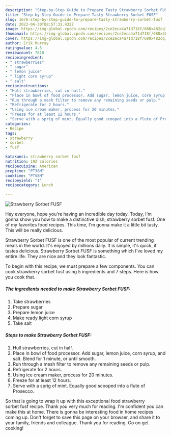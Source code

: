 ```yaml
---
description: "Step-by-Step Guide to Prepare Tasty Strawberry Sorbet FUSF"
title: "Step-by-Step Guide to Prepare Tasty Strawberry Sorbet FUSF"
slug: 1676-step-by-step-guide-to-prepare-tasty-strawberry-sorbet-fusf
date: 2022-04-30T08:57:31.432Z
image: https://img-global.cpcdn.com/recipes/2ce2eca4a71d718f/680x482cq70/strawberry-sorbet-fusf-recipe-main-photo.jpg
thumbnail: https://img-global.cpcdn.com/recipes/2ce2eca4a71d718f/680x482cq70/strawberry-sorbet-fusf-recipe-main-photo.jpg
cover: https://img-global.cpcdn.com/recipes/2ce2eca4a71d718f/680x482cq70/strawberry-sorbet-fusf-recipe-main-photo.jpg
author: Erik Murray
ratingvalue: 4.5
reviewcount: 7810
recipeingredient:
- " strawberries"
- " sugar"
- " lemon juice"
- " light corn syrup"
- " salt"
recipeinstructions:
- "Hull strawberries, cut in half."
- "Place in bowl of food processor. Add sugar, lemon juice, corn syrup, and salt. Blend for 1 minute, or until smooth."
- "Run through a mesh filter to remove any remaining seeds or pulp."
- "Refrigerate for 2 hours."
- "Using ice cream maker, process for 20 minutes."
- "Freeze for at least 12 hours."
- "Serve with a sprig of mint. Equally good scooped into a flute of Prosecco."
categories:
- Recipe
tags:
- strawberry
- sorbet
- fusf

katakunci: strawberry sorbet fusf 
nutrition: 192 calories
recipecuisine: American
preptime: "PT38M"
cooktime: "PT58M"
recipeyield: "1"
recipecategory: Lunch

---
```



![Strawberry Sorbet FUSF](https://img-global.cpcdn.com/recipes/2ce2eca4a71d718f/680x482cq70/strawberry-sorbet-fusf-recipe-main-photo.jpg)

Hey everyone, hope you're having an incredible day today. Today, I'm gonna show you how to make a distinctive dish, strawberry sorbet fusf. One of my favorites food recipes. This time, I'm gonna make it a little bit tasty. This will be really delicious.



Strawberry Sorbet FUSF is one of the most popular of current trending meals in the world. It's enjoyed by millions daily. It is simple, it's quick, it tastes delicious. Strawberry Sorbet FUSF is something which I've loved my entire life. They are nice and they look fantastic.


To begin with this recipe, we must prepare a few components. You can cook strawberry sorbet fusf using 5 ingredients and 7 steps. Here is how you cook that.

<!--inarticleads1-->

##### The ingredients needed to make Strawberry Sorbet FUSF:

1. Take  strawberries
1. Prepare  sugar
1. Prepare  lemon juice
1. Make ready  light corn syrup
1. Take  salt




<!--inarticleads2-->

##### Steps to make Strawberry Sorbet FUSF:

1. Hull strawberries, cut in half.
1. Place in bowl of food processor. Add sugar, lemon juice, corn syrup, and salt. Blend for 1 minute, or until smooth.
1. Run through a mesh filter to remove any remaining seeds or pulp.
1. Refrigerate for 2 hours.
1. Using ice cream maker, process for 20 minutes.
1. Freeze for at least 12 hours.
1. Serve with a sprig of mint. Equally good scooped into a flute of Prosecco.




So that is going to wrap it up with this exceptional food strawberry sorbet fusf recipe. Thank you very much for reading. I'm confident you can make this at home. There is gonna be interesting food in home recipes coming up. Don't forget to save this page on your browser, and share it to your family, friends and colleague. Thank you for reading. Go on get cooking!
